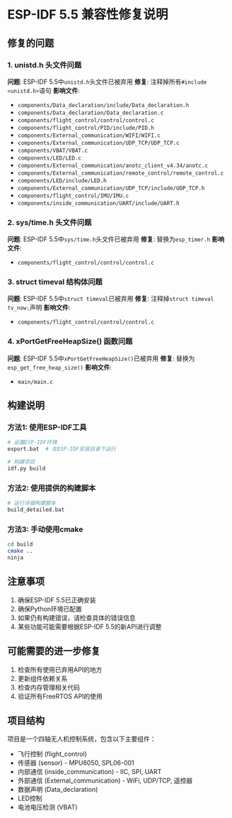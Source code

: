# ESP-IDF 5.5 兼容性修复说明

## 修复的问题

### 1. unistd.h 头文件问题
**问题**: ESP-IDF 5.5中`unistd.h`头文件已被弃用
**修复**: 注释掉所有`#include <unistd.h>`语句
**影响文件**:
- `components/Data_declaration/include/Data_declaration.h`
- `components/Data_declaration/Data_declaration.c`
- `components/flight_control/control/control.c`
- `components/flight_control/PID/include/PID.h`
- `components/External_communication/WIFI/WIFI.c`
- `components/External_communication/UDP_TCP/UDP_TCP.c`
- `components/VBAT/VBAT.c`
- `components/LED/LED.c`
- `components/External_communication/anotc_client_v4.34/anotc.c`
- `components/External_communication/remote_control/remote_control.c`
- `components/LED/include/LED.h`
- `components/External_communication/UDP_TCP/include/UDP_TCP.h`
- `components/flight_control/IMU/IMU.c`
- `components/inside_communication/UART/include/UART.h`

### 2. sys/time.h 头文件问题
**问题**: ESP-IDF 5.5中`sys/time.h`头文件已被弃用
**修复**: 替换为`esp_timer.h`
**影响文件**:
- `components/flight_control/control/control.c`

### 3. struct timeval 结构体问题
**问题**: ESP-IDF 5.5中`struct timeval`已被弃用
**修复**: 注释掉`struct timeval tv_now;`声明
**影响文件**:
- `components/flight_control/control/control.c`

### 4. xPortGetFreeHeapSize() 函数问题
**问题**: ESP-IDF 5.5中`xPortGetFreeHeapSize()`已被弃用
**修复**: 替换为`esp_get_free_heap_size()`
**影响文件**:
- `main/main.c`

## 构建说明

### 方法1: 使用ESP-IDF工具
```bash
# 设置ESP-IDF环境
export.bat  # 在ESP-IDF安装目录下运行

# 构建项目
idf.py build
```

### 方法2: 使用提供的构建脚本
```bash
# 运行详细构建脚本
build_detailed.bat
```

### 方法3: 手动使用cmake
```bash
cd build
cmake ..
ninja
```

## 注意事项

1. 确保ESP-IDF 5.5已正确安装
2. 确保Python环境已配置
3. 如果仍有构建错误，请检查具体的错误信息
4. 某些功能可能需要根据ESP-IDF 5.5的新API进行调整

## 可能需要的进一步修复

1. 检查所有使用已弃用API的地方
2. 更新组件依赖关系
3. 检查内存管理相关代码
4. 验证所有FreeRTOS API的使用

## 项目结构

项目是一个四轴无人机控制系统，包含以下主要组件：
- 飞行控制 (flight_control)
- 传感器 (sensor) - MPU6050, SPL06-001
- 内部通信 (inside_communication) - IIC, SPI, UART
- 外部通信 (External_communication) - WiFi, UDP/TCP, 遥控器
- 数据声明 (Data_declaration)
- LED控制
- 电池电压检测 (VBAT)
